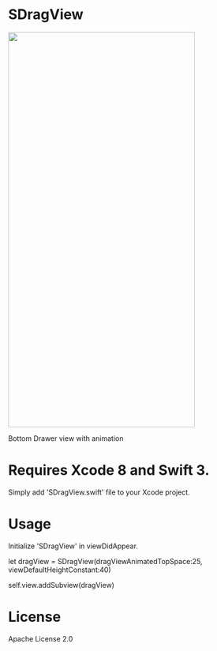 # SDragView

<img src="https://appetize.io/embed/56ydg7ab5vppw2kzff9p4y2bvw?device=iphone5s&scale=100&autoplay=false&orientation=portrait&deviceColor=black" width="378px" height="800px" frameborder="0" scrolling="no"></iframe>

Bottom Drawer view with animation

# Requires Xcode 8 and Swift 3.
Simply add 'SDragView.swift' file to your Xcode project.

# Usage

Initialize 'SDragView' in viewDidAppear.

let dragView = SDragView(dragViewAnimatedTopSpace:25, viewDefaultHeightConstant:40) 

self.view.addSubview(dragView)


# License
Apache License 2.0
